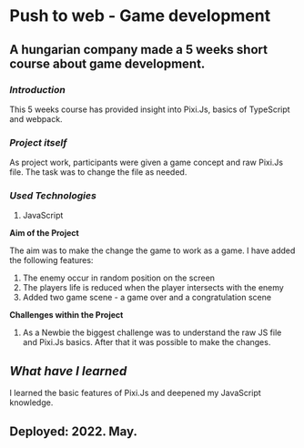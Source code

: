 # Push to web - Game development 
## A hungarian company made a 5 weeks short course about game development.

### **_Introduction_**
This 5 weeks course has provided insight into Pixi.Js, basics of TypeScript and webpack.

### **_Project itself_** 
 As project work, participants were given a game concept and raw Pixi.Js file. The task was to change the file as needed.

 ### **_Used Technologies_**
 1. JavaScript

**Aim of the Project**

The aim was to make the change the game to work as a game.
I have added the following features:
1. The enemy occur in random position on the screen
2. The players life is reduced when the player intersects with the enemy
3. Added two game scene - a game over and a congratulation scene

**Challenges within the Project**

1. As a Newbie the biggest challenge was to understand the raw JS file and Pixi.Js basics. After that it was possible to make the changes.

## **_What have I learned_**
I learned the basic features of Pixi.Js and deepened my JavaScript knowledge.

## Deployed: 2022. May.



 
